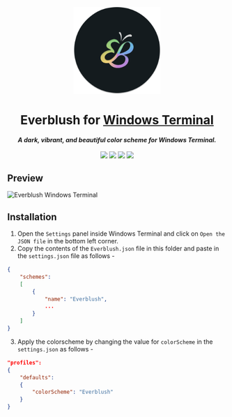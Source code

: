 <div align="center">
    <img src="https://raw.githubusercontent.com/Everblush/.github/main/assets/logo.png" height="200px" width="200px" alt="logo"> 
</div>

<h1 align="center">Everblush for <a href="https://github.com/microsoft/terminal">Windows Terminal</a></h1>

<h4 align="center"><i>A dark, vibrant, and beautiful color scheme for Windows Terminal.</i></h4>

<p align="center">
    <a href="https://github.com/Everblush/terminal-emulators/stars"><img src="https://img.shields.io/github/stars/Everblush/terminal-emulators?color=e57474&labelColor=1e2528&style=for-the-badge"></a>
    <a href="https://github.com/Everblush/terminal-emulators/issues"><img src="https://img.shields.io/github/issues/Everblush/terminal-emulators?color=67b0e8&labelColor=1e2528&style=for-the-badge"></a>
    <a href="https://github.com/Everblush/terminal-emulators/blob/main/LICENSE"><img src="https://img.shields.io/static/v1?label=license&message=MIT&color=8ccf7e&labelColor=1e2528&style=for-the-badge"></a>
    <a href="https://github.com/Everblush/terminal-emulators/network/members"><img src="https://img.shields.io/github/forks/Everblush/terminal-emulators?color=e5c76b&labelColor=1e2528&style=for-the-badge"></a>
</p>

## Preview

![Everblush Windows Terminal](https://raw.githubusercontent.com/prateektade/everblush-terminal-emulators/rework-repository/assets/Everblush-Windows-Terminal.webp)

## Installation

1. Open the `Settings` panel inside Windows Terminal and click on `Open the JSON file` in the bottom left corner.
2. Copy the contents of the `Everblush.json` file in this folder and paste in the `settings.json` file as follows -
```json
{
    "schemes":
    [
        {
            "name": "Everblush",
            ...
        }
    ]
}
```
3. Apply the colorscheme by changing the value for `colorScheme` in the `settings.json` as follows -
```json
"profiles":
{
    "defaults":
    {
        "colorScheme": "Everblush"
    }
}
```
